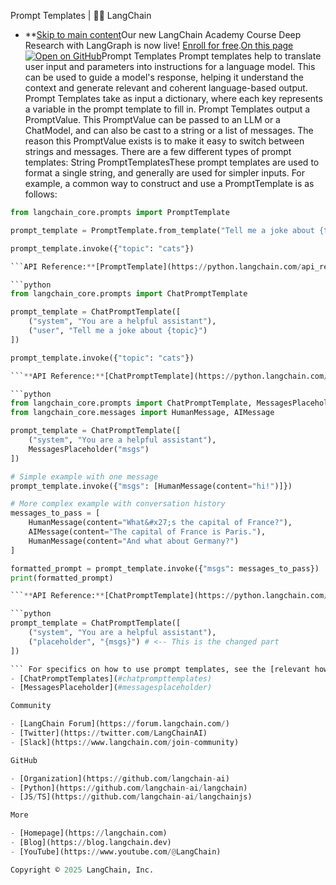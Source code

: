 Prompt Templates | 🦜️🔗 LangChain
- **[Skip to main content](#__docusaurus_skipToContent_fallback)Our new LangChain Academy Course Deep Research with LangGraph is now live! [Enroll for free](https://academy.langchain.com/courses/deep-research-with-langgraph/?utm_medium=internal&utm_source=docs&utm_campaign=q3-2025_deep-research-course_co).[On this page![Open on GitHub ](https://img.shields.io/badge/Open%20on%20GitHub-grey?logo=github&logoColor=white)](https://github.com/langchain-ai/langchain/blob/master/docs/docs/concepts/prompt_templates.mdx)Prompt Templates Prompt templates help to translate user input and parameters into instructions for a language model. This can be used to guide a model&#x27;s response, helping it understand the context and generate relevant and coherent language-based output. Prompt Templates take as input a dictionary, where each key represents a variable in the prompt template to fill in. Prompt Templates output a PromptValue. This PromptValue can be passed to an LLM or a ChatModel, and can also be cast to a string or a list of messages. The reason this PromptValue exists is to make it easy to switch between strings and messages. There are a few different types of prompt templates: String PromptTemplates[​](#string-prompttemplates) These prompt templates are used to format a single string, and generally are used for simpler inputs. For example, a common way to construct and use a PromptTemplate is as follows:

```python
from langchain_core.prompts import PromptTemplate

prompt_template = PromptTemplate.from_template("Tell me a joke about {topic}")

prompt_template.invoke({"topic": "cats"})

```API Reference:**[PromptTemplate](https://python.langchain.com/api_reference/core/prompts/langchain_core.prompts.prompt.PromptTemplate.html) ## ChatPromptTemplates[​](#chatprompttemplates) These prompt templates are used to format a list of messages. These "templates" consist of a list of templates themselves. For example, a common way to construct and use a ChatPromptTemplate is as follows:

```python
from langchain_core.prompts import ChatPromptTemplate

prompt_template = ChatPromptTemplate([
    ("system", "You are a helpful assistant"),
    ("user", "Tell me a joke about {topic}")
])

prompt_template.invoke({"topic": "cats"})

```**API Reference:**[ChatPromptTemplate](https://python.langchain.com/api_reference/core/prompts/langchain_core.prompts.chat.ChatPromptTemplate.html) In the above example, this ChatPromptTemplate will construct two messages when called. The first is a system message, that has no variables to format. The second is a HumanMessage, and will be formatted by the topic variable the user passes in. ## MessagesPlaceholder[​](#messagesplaceholder) This prompt template is responsible for adding a list of messages in a particular place. In the above ChatPromptTemplate, we saw how we could format two messages, each one a string. But what if we wanted the user to pass in a list of messages that we would slot into a particular spot? This is how you use MessagesPlaceholder.

```python
from langchain_core.prompts import ChatPromptTemplate, MessagesPlaceholder
from langchain_core.messages import HumanMessage, AIMessage

prompt_template = ChatPromptTemplate([
    ("system", "You are a helpful assistant"),
    MessagesPlaceholder("msgs")
])

# Simple example with one message
prompt_template.invoke({"msgs": [HumanMessage(content="hi!")]})

# More complex example with conversation history
messages_to_pass = [
    HumanMessage(content="What&#x27;s the capital of France?"),
    AIMessage(content="The capital of France is Paris."),
    HumanMessage(content="And what about Germany?")
]

formatted_prompt = prompt_template.invoke({"msgs": messages_to_pass})
print(formatted_prompt)

```**API Reference:**[ChatPromptTemplate](https://python.langchain.com/api_reference/core/prompts/langchain_core.prompts.chat.ChatPromptTemplate.html) | [MessagesPlaceholder](https://python.langchain.com/api_reference/core/prompts/langchain_core.prompts.chat.MessagesPlaceholder.html) | [HumanMessage](https://python.langchain.com/api_reference/core/messages/langchain_core.messages.human.HumanMessage.html) | [AIMessage](https://python.langchain.com/api_reference/core/messages/langchain_core.messages.ai.AIMessage.html) This will produce a list of four messages total: the system message plus the three messages we passed in (two HumanMessages and one AIMessage). If we had passed in 5 messages, then it would have produced 6 messages in total (the system message plus the 5 passed in). This is useful for letting a list of messages be slotted into a particular spot. An alternative way to accomplish the same thing without using the MessagesPlaceholder class explicitly is:

```python
prompt_template = ChatPromptTemplate([
    ("system", "You are a helpful assistant"),
    ("placeholder", "{msgs}") # <-- This is the changed part
])

``` For specifics on how to use prompt templates, see the [relevant how-to guides here](/docs/how_to/#prompt-templates).[Edit this page](https://github.com/langchain-ai/langchain/edit/master/docs/docs/concepts/prompt_templates.mdx)[String PromptTemplates](#string-prompttemplates)
- [ChatPromptTemplates](#chatprompttemplates)
- [MessagesPlaceholder](#messagesplaceholder)

Community

- [LangChain Forum](https://forum.langchain.com/)
- [Twitter](https://twitter.com/LangChainAI)
- [Slack](https://www.langchain.com/join-community)

GitHub

- [Organization](https://github.com/langchain-ai)
- [Python](https://github.com/langchain-ai/langchain)
- [JS/TS](https://github.com/langchain-ai/langchainjs)

More

- [Homepage](https://langchain.com)
- [Blog](https://blog.langchain.dev)
- [YouTube](https://www.youtube.com/@LangChain)

Copyright © 2025 LangChain, Inc.